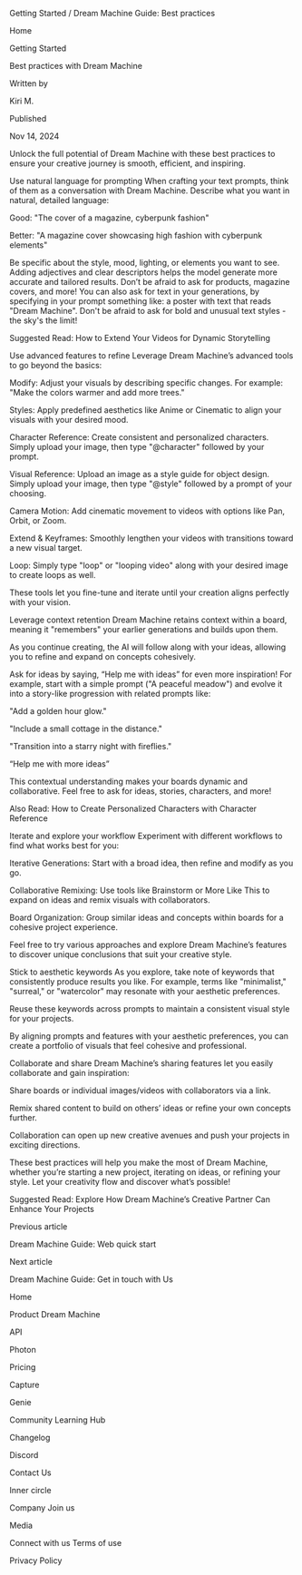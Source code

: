 
Getting Started
/
Dream Machine Guide: Best practices

Home

Getting Started


Best practices with Dream Machine

Written by 

Kiri M.

Published 

Nov 14, 2024

Unlock the full potential of Dream Machine with these best practices to ensure your creative journey is smooth, efficient, and inspiring.



Use natural language for prompting
When crafting your text prompts, think of them as a conversation with Dream Machine. Describe what you want in natural, detailed language:

Good: "The cover of a magazine, cyberpunk fashion"

Better: "A magazine cover showcasing high fashion with cyberpunk elements"

Be specific about the style, mood, lighting, or elements you want to see. Adding adjectives and clear descriptors helps the model generate more accurate and tailored results. Don’t be afraid to ask for products, magazine covers, and more! You can also ask for text in your generations, by specifying in your prompt something like: a poster with text that reads "Dream Machine". Don't be afraid to ask for bold and unusual text styles - the sky's the limit!

Suggested Read: How to Extend Your Videos for Dynamic Storytelling

Use advanced features to refine
Leverage Dream Machine’s advanced tools to go beyond the basics:

Modify: Adjust your visuals by describing specific changes. For example: "Make the colors warmer and add more trees."

Styles: Apply predefined aesthetics like Anime or Cinematic to align your visuals with your desired mood.

Character Reference: Create consistent and personalized characters. Simply upload your image, then type "@character" followed by your prompt.

Visual Reference: Upload an image as a style guide for object design. Simply upload your image, then type "@style" followed by a prompt of your choosing.

Camera Motion: Add cinematic movement to videos with options like Pan, Orbit, or Zoom.

Extend & Keyframes: Smoothly lengthen your videos with transitions toward a new visual target.

Loop: Simply type "loop" or "looping video" along with your desired image to create loops as well.

These tools let you fine-tune and iterate until your creation aligns perfectly with your vision.



Leverage context retention
Dream Machine retains context within a board, meaning it "remembers" your earlier generations and builds upon them.

As you continue creating, the AI will follow along with your ideas, allowing you to refine and expand on concepts cohesively.

Ask for ideas by saying, “Help me with ideas” for even more inspiration! For example, start with a simple prompt ("A peaceful meadow") and evolve it into a story-like progression with related prompts like:

"Add a golden hour glow."

"Include a small cottage in the distance."

"Transition into a starry night with fireflies."

“Help me with more ideas”

This contextual understanding makes your boards dynamic and collaborative. Feel free to ask for ideas, stories, characters, and more!

Also Read: How to Create Personalized Characters with Character Reference

Iterate and explore your workflow
Experiment with different workflows to find what works best for you:

Iterative Generations: Start with a broad idea, then refine and modify as you go.

Collaborative Remixing: Use tools like Brainstorm or More Like This to expand on ideas and remix visuals with collaborators.

Board Organization: Group similar ideas and concepts within boards for a cohesive project experience.

Feel free to try various approaches and explore Dream Machine’s features to discover unique conclusions that suit your creative style.



Stick to aesthetic keywords
As you explore, take note of keywords that consistently produce results you like. For example, terms like "minimalist," "surreal," or "watercolor" may resonate with your aesthetic preferences.

Reuse these keywords across prompts to maintain a consistent visual style for your projects.

By aligning prompts and features with your aesthetic preferences, you can create a portfolio of visuals that feel cohesive and professional.



Collaborate and share
Dream Machine’s sharing features let you easily collaborate and gain inspiration:

Share boards or individual images/videos with collaborators via a link.

Remix shared content to build on others’ ideas or refine your own concepts further.

Collaboration can open up new creative avenues and push your projects in exciting directions.

These best practices will help you make the most of Dream Machine, whether you’re starting a new project, iterating on ideas, or refining your style. Let your creativity flow and discover what’s possible!

Suggested Read: Explore How Dream Machine’s Creative Partner Can Enhance Your Projects


Previous article

Dream Machine Guide: Web quick start


Next article

Dream Machine Guide: Get in touch with Us


Home

Product
Dream Machine

API 

Photon 

Pricing

Capture

Genie

Community
Learning Hub

Changelog

Discord

Contact Us

Inner circle

Company
Join us

Media

Connect with us
Terms of use

Privacy Policy


